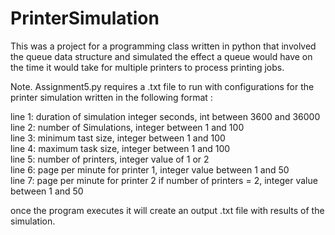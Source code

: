 # PrinterSimulation
This was a project for a programming class written in python that involved the queue data structure and simulated the effect a queue would have on the time it would take for multiple printers to process printing jobs.

Note. Assignment5.py requires a .txt file to run with configurations for the printer simulation written in the following format :

line 1: duration of simulation integer seconds, int between 3600 and 36000   
line 2: number of Simulations, integer between 1 and 100  
line 3: minimum tast size, integer between 1 and 100  
line 4: maximum task size, integer between 1 and 100  
line 5: number of printers, integer value of 1 or 2  
line 6: page per minute for printer 1, integer value between 1 and 50  
line 7: page per minute for printer 2 if number of printers = 2, integer value between 1 and 50  

once the program executes it will create an output .txt file with results of the simulation.
